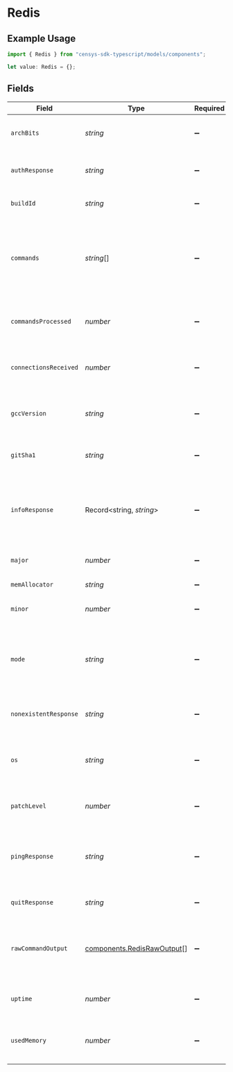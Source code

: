# Redis

## Example Usage

```typescript
import { Redis } from "censys-sdk-typescript/models/components";

let value: Redis = {};
```

## Fields

| Field                                                                                                              | Type                                                                                                               | Required                                                                                                           | Description                                                                                                        |
| ------------------------------------------------------------------------------------------------------------------ | ------------------------------------------------------------------------------------------------------------------ | ------------------------------------------------------------------------------------------------------------------ | ------------------------------------------------------------------------------------------------------------------ |
| `archBits`                                                                                                         | *string*                                                                                                           | :heavy_minus_sign:                                                                                                 | The architecture bits (32 or 64) the Redis server used to build.                                                   |
| `authResponse`                                                                                                     | *string*                                                                                                           | :heavy_minus_sign:                                                                                                 | The response from the AUTH command, if sent.                                                                       |
| `buildId`                                                                                                          | *string*                                                                                                           | :heavy_minus_sign:                                                                                                 | The Build ID of the Redis server.                                                                                  |
| `commands`                                                                                                         | *string*[]                                                                                                         | :heavy_minus_sign:                                                                                                 | The list of commands actually sent to the server, serialized in inline format, like 'PING' or 'AUTH somePassword'. |
| `commandsProcessed`                                                                                                | *number*                                                                                                           | :heavy_minus_sign:                                                                                                 | The total number of commands processed by the server.                                                              |
| `connectionsReceived`                                                                                              | *number*                                                                                                           | :heavy_minus_sign:                                                                                                 | The total number of connections accepted by the server.                                                            |
| `gccVersion`                                                                                                       | *string*                                                                                                           | :heavy_minus_sign:                                                                                                 | The version of the GCC compiler used to compile the Redis server.                                                  |
| `gitSha1`                                                                                                          | *string*                                                                                                           | :heavy_minus_sign:                                                                                                 | The Sha-1 Git commit hash the Redis server used.                                                                   |
| `infoResponse`                                                                                                     | Record<string, *string*>                                                                                           | :heavy_minus_sign:                                                                                                 | The response from the INFO command. Should be a series of key:value pairs separated by CRLFs.                      |
| `major`                                                                                                            | *number*                                                                                                           | :heavy_minus_sign:                                                                                                 | Major is the version's major number.                                                                               |
| `memAllocator`                                                                                                     | *string*                                                                                                           | :heavy_minus_sign:                                                                                                 | The memory allocator.                                                                                              |
| `minor`                                                                                                            | *number*                                                                                                           | :heavy_minus_sign:                                                                                                 | Minor is the version's major number.                                                                               |
| `mode`                                                                                                             | *string*                                                                                                           | :heavy_minus_sign:                                                                                                 | The mode the Redis server is running (standalone or cluster), read from the the info_response (if available).      |
| `nonexistentResponse`                                                                                              | *string*                                                                                                           | :heavy_minus_sign:                                                                                                 | The response from the NONEXISTENT command.                                                                         |
| `os`                                                                                                               | *string*                                                                                                           | :heavy_minus_sign:                                                                                                 | The OS the Redis server is running, read from the the info_response (if available).                                |
| `patchLevel`                                                                                                       | *number*                                                                                                           | :heavy_minus_sign:                                                                                                 | Patchlevel is the version's patchlevel number.                                                                     |
| `pingResponse`                                                                                                     | *string*                                                                                                           | :heavy_minus_sign:                                                                                                 | The response from the PING command; should either be "PONG" or an authentication error.                            |
| `quitResponse`                                                                                                     | *string*                                                                                                           | :heavy_minus_sign:                                                                                                 | The response to the QUIT command.                                                                                  |
| `rawCommandOutput`                                                                                                 | [components.RedisRawOutput](../../models/components/redisrawoutput.md)[]                                           | :heavy_minus_sign:                                                                                                 | The raw output returned by the server for each command sent; the indices match those of commands.                  |
| `uptime`                                                                                                           | *number*                                                                                                           | :heavy_minus_sign:                                                                                                 | The number of seconds since Redis server start.                                                                    |
| `usedMemory`                                                                                                       | *number*                                                                                                           | :heavy_minus_sign:                                                                                                 | The total number of bytes allocated by Redis using its allocator.                                                  |